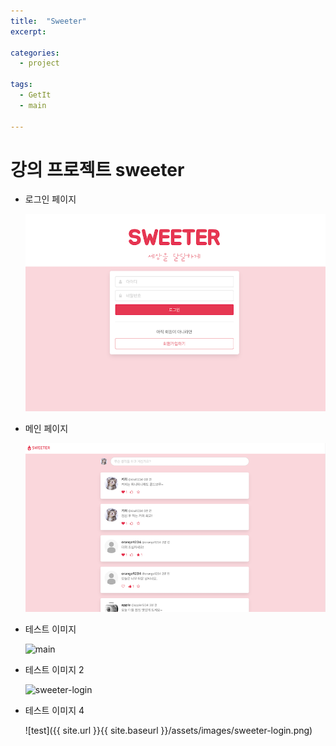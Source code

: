 ```yaml
---
title:  "Sweeter"
excerpt: 

categories:
  - project

tags:
  - GetIt
  - main

---
```


# 강의 프로젝트 sweeter



- 로그인 페이지

  ![sweeter-login](../assets/images/sweeter-login.png)

- 메인 페이지

  ![sweeter-main](../assets/images/sweeter-main.png)
  
  
- 테스트 이미지

  <img src="{{ site.url }}{{ site.baseurl }}/assets/images/sweeter-login.png" width="300px" alt="main">

- 테스트 이미지 2

  ![sweeter-login](/Users/admin/Documents/GitHub/ssunghyeon.github.io/assets/images/sweeter-login.png)

- 테스트 이미지 4

  ![test]({{ site.url }}{{ site.baseurl }}/assets/images/sweeter-login.png)

  
